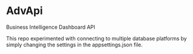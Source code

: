 # AdvApi
Business Intelligence Dashboard API

This repo experimented with connecting to multiple database platforms by simply changing the settings in the appsettings.json file.
